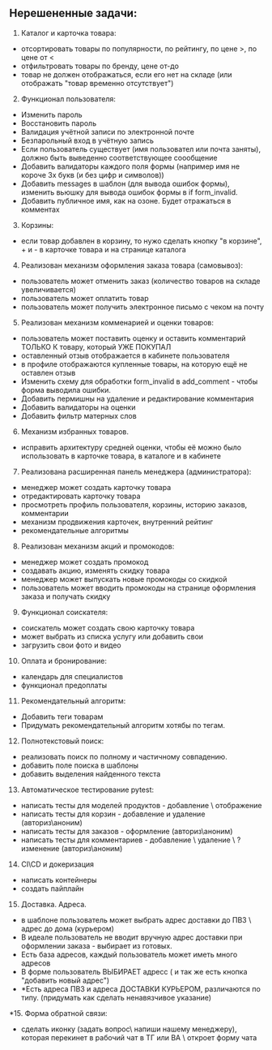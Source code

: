 ## Нерешененные задачи:
1. Каталог и карточка товара:
  - отсортировать товары по популярности, по рейтингу, по цене >, по цене от <
  - отфильтровать товары по бренду, цене от-до
  - товар не должен отображаться, если его нет на складе (или отображать "товар временно отсутствует")

2. Функционал пользователя:
  - Изменить пароль
  - Восстановить пароль
  - Валидация учётной записи по электронной почте
  - Безпарольный вход в учётную запись
  - Если пользователь существует (имя пользовател или почта заняты), должно быть выведенно соответствующее соообщение
  - Добавить валидаторы каждого поля формы (например имя не короче 3х букв (и без цифр и символов))
  - Добавить messages в шаблон (для вывода ошибок формы), изменить вьюшку для вывода ошибок формы в if form_invalid.
  - Добавить публичное имя, как на озоне. Будет отражаться в комментах
  
3. Корзины:
  - если товар добавлен в корзину, то нужо сделать кнопку "в корзине", + и - в карточке товара и на странице каталога 

4. Реализован механизм оформления заказа товара (самовывоз):
  - пользователь может отменить заказ (количество товаров на складе увеличивается)
  - пользователь может оплатить товар
  - пользователь может получить электронное письмо с чеком на почту

5. Реализован механизм комменарией и оценки товаров:
  - пользователь может поставить оценку и оставить комментарий ТОЛЬКО К товару, который УЖЕ ПОКУПАЛ
  - оставленный отзыв отображается в кабинете пользователя
  - в профиле отображаются купленные товары, на которую ещё не оставлен отзыв
  - Изменить схему для обработки form_invalid в add_comment - чтобы форма выводила ошибки.
  - Добавить пермишны на удаление и редактирование комментария
  - Добавить валидаторы на оценки
  - Добавить фильтр матерных слов

6. Механизм избранных товаров.
  - исправить архитектуру средней оценки, чтобы её можно было использовать в карточке товара, в каталоге и в кабинете

7. Реализована расширенная панель менеджера (администратора):
  - менеджер может создать карточку товара
  - отредактировать карточку товара
  - просмотреть профиль пользователя, корзины, историю заказов, комментарии
  - механизм продвижения карточек, внутренний рейтинг
  - рекомендательные алгоритмы

8. Реализован механизм акций и промокодов:
  - менеджер может создать промокод
  - создавать акцию, изменять скидку товара
  - менеджер может выпускать новые промокоды со скидкой
  - пользователь может вводить промокоды на странице оформления заказа и получать скидку

9. Функционал соискателя:
  - соискатель может создать свою карточку товара
  - может выбрать из списка услугу или добавить свои
  - загрузить свои фото и видео

10. Оплата и бронирование:
  - календарь для специалистов
  - функционал предоплаты

11. Рекомендательный алгоритм:
  - Добавить теги товарам
  - Придумать рекомендательный алгоритм хотябы по тегам.

12. Полнотекстовый поиск:
  - реализовать поиск по полному и частичному совпадению.
  - добавить поле поиска в шаблоны
  - добавить выделения найденного текста

13. Автоматическое тестирование pytest:
  - написать тесты для моделей продуктов - добавление \ отображение 
  - написать тесты для корзин -   добавление и удаление (авториз\аноним)
  - написать тесты для заказов - оформление (авториз\аноним)
  - написать тесты для комментариев - добавление \ удаление \ ? изменение (авториз\аноним)

14. CI\CD и докеризация
  - написать контейнеры
  - создать пайплайн

15. Доставка. Адреса. 
  - в шаблоне пользователь может выбрать адрес доставки до ПВЗ \ адрес до дома (курьером)
  - В идеале пользователь не вводит вручную адрес доставки при оформлении заказа - выбирает из готовых.
  - Есть база адресов, каждый пользователь может иметь много адресов
  - В форме пользователь ВЫБИРАЕТ адресс ( и так же есть кнопка "добавить новый адрес")
  - *Есть адреса ПВЗ и адреса ДОСТАВКИ КУРЬЕРОМ, различаются по типу. (придумать как сделать ненавязчивое указание)

*15. Форма обратной связи:
  - сделать иконку (задать вопрос\  напиши нашему менеджеру), которая перекинет в рабочий чат в ТГ или ВА
  \ откроет форму чата